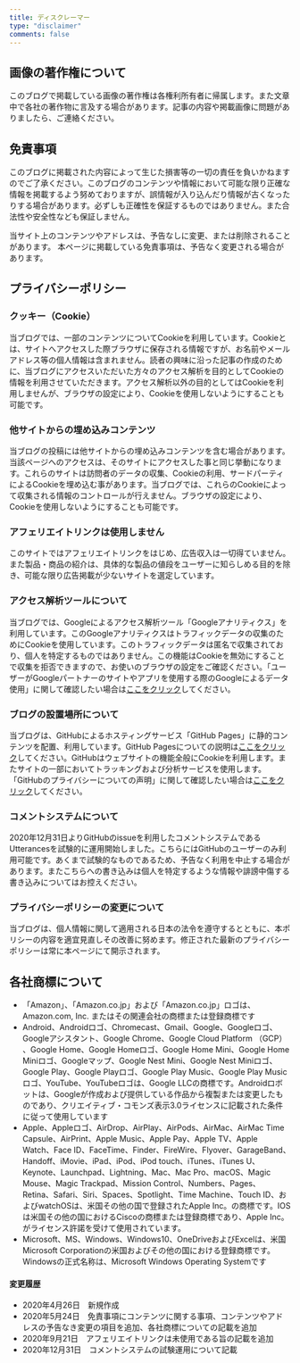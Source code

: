 ```yaml
---
title: ディスクレーマー
type: "disclaimer"
comments: false
---
```


## 画像の著作権について

このブログで掲載している画像の著作権は各権利所有者に帰属します。また文章中で各社の著作物に言及する場合があります。記事の内容や掲載画像に問題がありましたら、ご連絡ください。

## 免責事項

このブログに掲載された内容によって生じた損害等の一切の責任を負いかねますのでご了承ください。このブログのコンテンツや情報において可能な限り正確な情報を掲載するよう努めておりますが、誤情報が入り込んだり情報が古くなったりする場合があります。必ずしも正確性を保証するものではありません。また合法性や安全性なども保証しません。

当サイト上のコンテンツやアドレスは、予告なしに変更、または削除されることがあります。 本ページに掲載している免責事項は、予告なく変更される場合があります。

## プライバシーポリシー

### クッキー（Cookie）

当ブログでは、一部のコンテンツについてCookieを利用しています。Cookieとは、サイトへアクセスした際ブラウザに保存される情報ですが、お名前やメールアドレス等の個人情報は含まれません。読者の興味に沿った記事の作成のために、当ブログにアクセスいただいた方々のアクセス解析を目的としてCookieの情報を利用させていただきます。アクセス解析以外の目的としてはCookieを利用しませんが、ブラウザの設定により、Cookieを使用しないようにすることも可能です。

### 他サイトからの埋め込みコンテンツ

当ブログの投稿には他サイトからの埋め込みコンテンツを含む場合があります。当該ページへのアクセスは、そのサイトにアクセスした事と同じ挙動になります。これらのサイトは訪問者のデータの収集、Cookieの利用、サードパーティによるCookieを埋め込む事があります。当ブログでは、これらのCookieによって収集される情報のコントロールが行えません。ブラウザの設定により、Cookieを使用しないようにすることも可能です。

### アフェリエイトリンクは使用しません

このサイトではアフェリエイトリンクをはじめ、広告収入は一切得ていません。また製品・商品の紹介は、具体的な製品の値段をユーザーに知らしめる目的を除き、可能な限り広告掲載が少ないサイトを選定しています。

### アクセス解析ツールについて

当ブログでは、Googleによるアクセス解析ツール「Googleアナリティクス」を利用しています。このGoogleアナリティクスはトラフィックデータの収集のためにCookieを使用しています。このトラフィックデータは匿名で収集されており、個人を特定するものではありません。この機能はCookieを無効にすることで収集を拒否できますので、お使いのブラウザの設定をご確認ください。「ユーザーがGoogleパートナーのサイトやアプリを使用する際のGoogleによるデータ使用」に関して確認したい場合は[ここをクリック](https://policies.google.com/technologies/partner-sites?hl=ja)してください。

### ブログの設置場所について

当ブログは、GitHubによるホスティングサービス「GitHub Pages」に静的コンテンツを配置、利用しています。GitHub Pagesについての説明は[ここをクリック](https://help.github.com/ja/github/working-with-github-pages/about-github-pages#)してください。GitHubはウェブサイトの機能全般にCookieを利用します。またサイトの一部においてトラッキングおよび分析サービスを使用します。「GitHubのプライバシーについての声明」に関して確認したい場合は[ここをクリック](https://help.github.com/ja/github/site-policy/github-privacy-statement)してください。

### コメントシステムについて

2020年12月31日よりGitHubのissueを利用したコメントシステムであるUtterancesを試験的に運用開始しました。こちらにはGitHubのユーザーのみ利用可能です。あくまで試験的なものであるため、予告なく利用を中止する場合があります。またこちらへの書き込みは個人を特定するような情報や誹謗中傷する書き込みについてはお控えください。

### プライバシーポリシーの変更について

当ブログは、個人情報に関して適用される日本の法令を遵守するとともに、本ポリシーの内容を適宜見直しその改善に努めます。修正された最新のプライバシーポリシーは常に本ページにて開示されます。

## 各社商標について

- 「Amazon」、「Amazon.co.jp」および「Amazon.co.jp」ロゴは、Amazon.com, Inc. またはその関連会社の商標または登録商標です
- Android、Androidロゴ、Chromecast、Gmail、Google、Googleロゴ、Googleアシスタント、Google Chrome、Google Cloud Platform （GCP） 、Google Home、Google Homeロゴ、Google Home Mini、Google Home Miniロゴ、Googleマップ、Google Nest Mini、Google Nest Miniロゴ、Google Play、Google Playロゴ、Google Play Music、Google Play Musicロゴ、YouTube、YouTubeロゴは、Google LLCの商標です。Androidロボットは、Googleが作成および提供している作品から複製または変更したものであり、クリエイティブ・コモンズ表示3.0ライセンスに記載された条件に従って使用しています
- Apple、Appleロゴ、AirDrop、AirPlay、AirPods、AirMac、AirMac Time Capsule、AirPrint、Apple Music、Apple Pay、Apple TV、Apple Watch、Face ID、FaceTime、Finder、FireWire、Flyover、GarageBand、Handoff、iMovie、iPad、iPod、iPod touch、iTunes、iTunes U、Keynote、Launchpad、Lightning、Mac、Mac Pro、macOS、Magic Mouse、Magic Trackpad、Mission Control、Numbers、Pages、Retina、Safari、Siri、Spaces、Spotlight、Time Machine、Touch ID、およびwatchOSは、米国その他の国で登録されたApple Inc。の商標です。IOSは米国その他の国におけるCiscoの商標または登録商標であり、Apple Inc。がライセンス許諾を受けて使用されています。
- Microsoft、MS、Windows、Windows10、OneDriveおよびExcelは、米国Microsoft Corporationの米国およびその他の国における登録商標です。Windowsの正式名称は、Microsoft Windows Operating Systemです

#### 変更履歴

- 2020年4月26日　新規作成
- 2020年5月24日　免責事項にコンテンツに関する事項、コンテンツやアドレスの予告なき変更の項目を追加、各社商標についての記載を追加
- 2020年9月21日　アフェリエイトリンクは未使用である旨の記載を追加
- 2020年12月31日　コメントシステムの試験運用について記載
